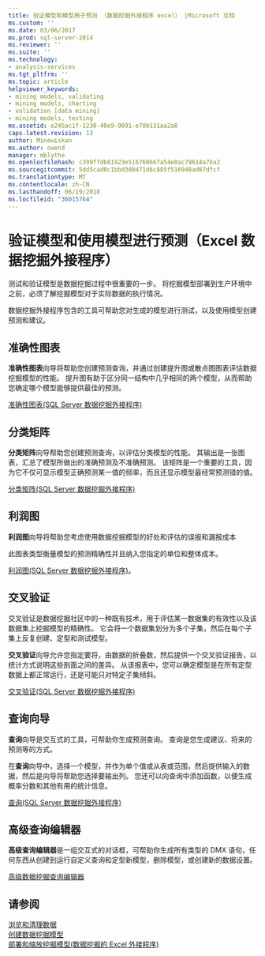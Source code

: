 ```yaml
---
title: 验证模型和模型用于预测 （数据挖掘外接程序 excel） |Microsoft 文档
ms.custom: ''
ms.date: 03/06/2017
ms.prod: sql-server-2014
ms.reviewer: ''
ms.suite: ''
ms.technology:
- analysis-services
ms.tgt_pltfrm: ''
ms.topic: article
helpviewer_keywords:
- mining models, validating
- mining models, charting
- validation [data mining]
- mining models, testing
ms.assetid: e245ac1f-1230-48e9-9091-e70b131aa2a8
caps.latest.revision: 13
author: Minewiskan
ms.author: owend
manager: mblythe
ms.openlocfilehash: c399f7db81923e51676066fa54e0ac79614a7ba2
ms.sourcegitcommit: 5dd5cad0c1bbd308471d6c885f516948ad67dfcf
ms.translationtype: MT
ms.contentlocale: zh-CN
ms.lasthandoff: 06/19/2018
ms.locfileid: "36015764"
---
```

# <a name="validating-models-and-using-models-for-prediction-data-mining-add-ins-for-excel"></a>验证模型和使用模型进行预测（Excel 数据挖掘外接程序）
  测试和验证模型是数据挖掘过程中很重要的一步。 将挖掘模型部署到生产环境中之前，必须了解挖掘模型对于实际数据的执行情况。  
  
 数据挖掘外接程序包含的工具可帮助您对生成的模型进行测试，以及使用模型创建预测和建议。  
  
## <a name="accuracy-chart"></a>准确性图表  
 **准确性图表**向导将帮助您创建预测查询，并通过创建提升图或散点图图表评估数据挖掘模型的性能。 提升图有助于区分同一结构中几乎相同的两个模型，从而帮助您确定哪个模型能够提供最佳的预测。  
  
 [准确性图表&#40;SQL Server 数据挖掘外接程序&#41;](accuracy-chart-sql-server-data-mining-add-ins.md)  
  
## <a name="classification-matrix"></a>分类矩阵  
 **分类矩阵**向导帮助您创建预测查询，以评估分类模型的性能。 其输出是一张图表，汇总了模型所做出的准确预测及不准确预测。 该矩阵是一个重要的工具，因为它不仅可显示模型正确预测某一值的频率，而且还显示模型最经常预测错的值。  
  
 [分类矩阵&#40;SQL Server 数据挖掘外接程序&#41;](classification-matrix-sql-server-data-mining-add-ins.md)  
  
## <a name="profit-chart"></a>利润图  
 **利润图**向导将帮助您考虑使用数据挖掘模型的好处和评估的误报和漏报成本  
  
 此图表类型衡量模型的预测精确性并且纳入您指定的单位和整体成本。  
  
 [利润图&#40;SQL Server 数据挖掘外接程序&#41;](profit-chart-sql-server-data-mining-add-ins.md)。  
  
## <a name="cross-validation"></a>交叉验证  
 交叉验证是数据挖掘社区中的一种既有技术，用于评估某一数据集的有效性以及该数据集上挖掘模型的精确性。 它会将一个数据集划分为多个子集，然后在每个子集上反复创建、定型和测试模型。  
  
 **交叉验证**向导允许您指定要将，由数据的折叠数，然后提供一个交叉验证报告，以统计方式说明这些剖面之间的差异。 从该报表中，您可以确定模型是在所有定型数据上都正常运行，还是可能只对特定子集倾斜。  
  
 [交叉验证&#40;SQL Server 数据挖掘外接程序&#41;](cross-validation-sql-server-data-mining-add-ins.md)  
  
## <a name="query-wizard"></a>查询向导  
 **查询**向导是交互式的工具，可帮助你生成预测查询。 查询是您生成建议、将来的预测等的方式。  
  
 在**查询**向导中，选择一个模型，并作为单个值或从表或范围，然后提供输入的数据，然后是向导将帮助您选择要输出列。 您还可以向查询中添加函数，以便生成概率分数和其他有用的统计信息。  
  
 [查询&#40;SQL Server 数据挖掘外接程序&#41;](query-sql-server-data-mining-add-ins.md)  
  
## <a name="advanced-query-editor"></a>高级查询编辑器  
 **高级查询编辑器**是一组交互式的对话框，可帮助你生成所有类型的 DMX 语句，任何东西从创建到运行自定义查询和定型新模型，删除模型，或创建新的数据设置。  
  
 [高级数据挖掘查询编辑器](advanced-data-mining-query-editor.md)  
  
## <a name="see-also"></a>请参阅  
 [浏览和清理数据](exploring-and-cleaning-data.md)   
 [创建数据挖掘模型](creating-a-data-mining-model.md)   
 [部署和缩放挖掘模型&#40;数据挖掘的 Excel 外接程序&#41;](deploying-and-scaling-mining-models-data-mining-add-ins-for-excel.md)  
  
  